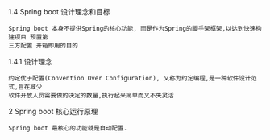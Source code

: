 
1.4 Spring boot 设计理念和目标  

    Spring boot 本身不提供Spring的核心功能, 而是作为Spring的脚手架框架,以达到快速构建项目 预置第  
    三方配置 开箱即用的目的
1.4.1 设计理念

    约定优于配置(Convention Over Configuration), 又称为约定编程,是一种软件设计范式,旨在减少  
    软件开放人员需要做的决定的数量,执行起来简单而又不失灵活
    
2  Spring boot 核心运行原理

    Spring boot 最核心的功能就是自动配置.